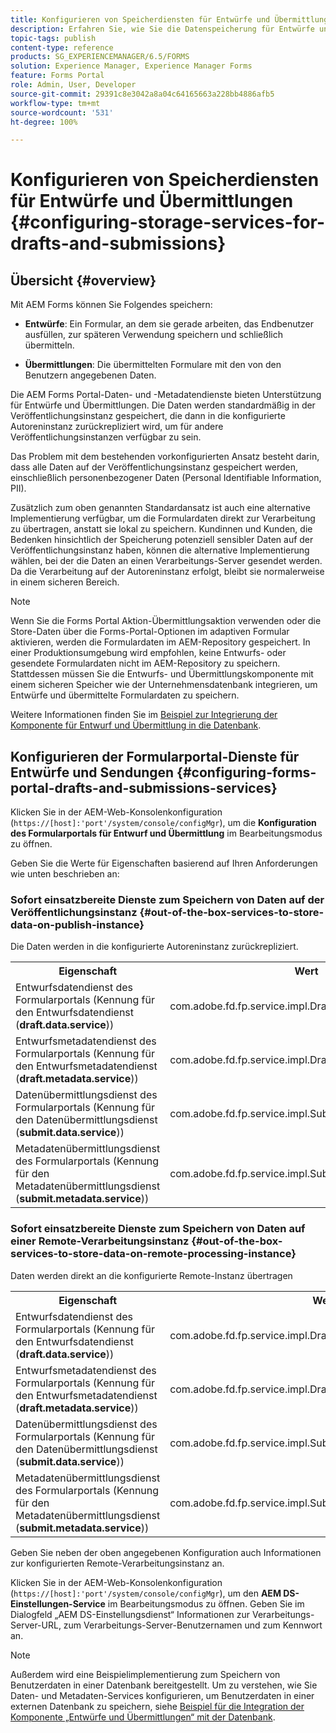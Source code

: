 ```yaml
---
title: Konfigurieren von Speicherdiensten für Entwürfe und Übermittlungen
description: Erfahren Sie, wie Sie die Datenspeicherung für Entwürfe und Übermittlungen konfigurieren
topic-tags: publish
content-type: reference
products: SG_EXPERIENCEMANAGER/6.5/FORMS
solution: Experience Manager, Experience Manager Forms
feature: Forms Portal
role: Admin, User, Developer
source-git-commit: 29391c8e3042a8a04c64165663a228bb4886afb5
workflow-type: tm+mt
source-wordcount: '531'
ht-degree: 100%

---
```


# Konfigurieren von Speicherdiensten für Entwürfe und Übermittlungen {#configuring-storage-services-for-drafts-and-submissions}

## Übersicht {#overview}

Mit AEM Forms können Sie Folgendes speichern:

* **Entwürfe**: Ein Formular, an dem sie gerade arbeiten, das Endbenutzer ausfüllen, zur späteren Verwendung speichern und schließlich übermitteln.

* **Übermittlungen**: Die übermittelten Formulare mit den von den Benutzern angegebenen Daten.

Die AEM Forms Portal-Daten- und -Metadatendienste bieten Unterstützung für Entwürfe und Übermittlungen. Die Daten werden standardmäßig in der Veröffentlichungsinstanz gespeichert, die dann in die konfigurierte Autoreninstanz zurückrepliziert wird, um für andere Veröffentlichungsinstanzen verfügbar zu sein.

Das Problem mit dem bestehenden vorkonfigurierten Ansatz besteht darin, dass alle Daten auf der Veröffentlichungsinstanz gespeichert werden, einschließlich personenbezogener Daten (Personal Identifiable Information, PII).

Zusätzlich zum oben genannten Standardansatz ist auch eine alternative Implementierung verfügbar, um die Formulardaten direkt zur Verarbeitung zu übertragen, anstatt sie lokal zu speichern. Kundinnen und Kunden, die Bedenken hinsichtlich der Speicherung potenziell sensibler Daten auf der Veröffentlichungsinstanz haben, können die alternative Implementierung wählen, bei der die Daten an einen Verarbeitungs-Server gesendet werden. Da die Verarbeitung auf der Autoreninstanz erfolgt, bleibt sie normalerweise in einem sicheren Bereich.

>[!NOTE]
>
>Wenn Sie die Forms Portal Aktion-Übermittlungsaktion verwenden oder die Store-Daten über die Forms-Portal-Optionen im adaptiven Formular aktivieren, werden die Formulardaten im AEM-Repository gespeichert. In einer Produktionsumgebung wird empfohlen, keine Entwurfs- oder gesendete Formulardaten nicht im AEM-Repository zu speichern. Stattdessen müssen Sie die Entwurfs- und Übermittlungskomponente mit einem sicheren Speicher wie der Unternehmensdatenbank integrieren, um Entwürfe und übermittelte Formulardaten zu speichern.
>
>Weitere Informationen finden Sie im [Beispiel zur Integrierung der Komponente für Entwurf und Übermittlung in die Datenbank](/help/forms/using/integrate-draft-submission-database.md).

## Konfigurieren der Formularportal-Dienste für Entwürfe und Sendungen {#configuring-forms-portal-drafts-and-submissions-services}

Klicken Sie in der AEM-Web-Konsolenkonfiguration (`https://[host]:'port'/system/console/configMgr`), um die **Konfiguration des Formularportals für Entwurf und Übermittlung** im Bearbeitungsmodus zu öffnen.

Geben Sie die Werte für Eigenschaften basierend auf Ihren Anforderungen wie unten beschrieben an:

### Sofort einsatzbereite Dienste zum Speichern von Daten auf der Veröffentlichungsinstanz {#out-of-the-box-services-to-store-data-on-publish-instance}

Die Daten werden in die konfigurierte Autoreninstanz zurückrepliziert.

<table>
 <tbody>
  <tr>
   <th>Eigenschaft</th>
   <th>Wert</th>
  </tr>
  <tr>
   <td>Entwurfsdatendienst des Formularportals (Kennung für den Entwurfsdatendienst (<strong>draft.data.service</strong>))</td>
   <td>com.adobe.fd.fp.service.impl.DraftDataServiceImpl<br /> </td>
  </tr>
  <tr>
   <td>Entwurfsmetadatendienst des Formularportals (Kennung für den Entwurfsmetadatendienst (<strong>draft.metadata.service</strong>))</td>
   <td>com.adobe.fd.fp.service.impl.DraftMetadataServiceImpl<br /> </td>
  </tr>
  <tr>
   <td>Datenübermittlungsdienst des Formularportals (Kennung für den Datenübermittlungsdienst (<strong>submit.data.service</strong>))</td>
   <td>com.adobe.fd.fp.service.impl.SubmitDataServiceImpl<br /> </td>
  </tr>
  <tr>
   <td>Metadatenübermittlungsdienst des Formularportals (Kennung für den Metadatenübermittlungsdienst (<strong>submit.metadata.service</strong>))</td>
   <td>com.adobe.fd.fp.service.impl.SubmitMetadataServiceImpl<br /> </td>
  </tr>
 </tbody>
</table>

### Sofort einsatzbereite Dienste zum Speichern von Daten auf einer Remote-Verarbeitungsinstanz {#out-of-the-box-services-to-store-data-on-remote-processing-instance}

Daten werden direkt an die konfigurierte Remote-Instanz übertragen

<table>
 <tbody>
  <tr>
   <th>Eigenschaft</th>
   <th>Wert</th>
  </tr>
  <tr>
   <td>Entwurfsdatendienst des Formularportals (Kennung für den Entwurfsdatendienst (<strong>draft.data.service</strong>))</td>
   <td>com.adobe.fd.fp.service.impl.DraftDataServiceRemoteImpl<br /> </td>
  </tr>
  <tr>
   <td>Entwurfsmetadatendienst des Formularportals (Kennung für den Entwurfsmetadatendienst (<strong>draft.metadata.service</strong>))</td>
   <td>com.adobe.fd.fp.service.impl.DraftMetadataServiceRemoteImpl<br /> </td>
  </tr>
  <tr>
   <td>Datenübermittlungsdienst des Formularportals (Kennung für den Datenübermittlungsdienst (<strong>submit.data.service</strong>))</td>
   <td>com.adobe.fd.fp.service.impl.SubmitDataServiceRemoteImpl<br /> </td>
  </tr>
  <tr>
   <td>Metadatenübermittlungsdienst des Formularportals (Kennung für den Metadatenübermittlungsdienst (<strong>submit.metadata.service</strong>))</td>
   <td>com.adobe.fd.fp.service.impl.SubmitMetadataServiceRemoteImpl<br /> </td>
  </tr>
 </tbody>
</table>

Geben Sie neben der oben angegebenen Konfiguration auch Informationen zur konfigurierten Remote-Verarbeitungsinstanz an.

Klicken Sie in der AEM-Web-Konsolenkonfiguration (`https://[host]:'port'/system/console/configMgr`), um den **AEM DS-Einstellungen-Service** im Bearbeitungsmodus zu öffnen. Geben Sie im Dialogfeld „AEM DS-Einstellungsdienst“ Informationen zur Verarbeitungs-Server-URL, zum Verarbeitungs-Server-Benutzernamen und zum Kennwort an.

>[!NOTE]
>
>Außerdem wird eine Beispielimplementierung zum Speichern von Benutzerdaten in einer Datenbank bereitgestellt. Um zu verstehen, wie Sie Daten- und Metadaten-Services konfigurieren, um Benutzerdaten in einer externen Datenbank zu speichern, siehe [Beispiel für die Integration der Komponente „Entwürfe und Übermittlungen“ mit der Datenbank](/help/forms/using/integrate-draft-submission-database.md).
